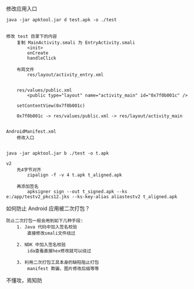




修改应用入口

    java -jar apktool.jar d test.apk -o ./test


    修改 test 目录下的内容
        复制 MainActivity.smali 为 EntryActivity.smali
            <init>
            onCreate
            handleClick

        布局文件
            res/layout/activity_entry.xml

        
        res/values/public.xml
            <public type="layout" name="activity_main" id="0x7f0b001c" />

        setContentView(0x7f0b001c)

        0x7f0b001c -> res/values/public.xml -> res/layout/activity_main


    AndroidManifest.xml
        修改入口


    java -jar apktool.jar b ./test -o t.apk

    v2
        先4字节对齐
            zipalign -f -v 4 t.apk t_aligned.apk

        再添加签名
            apksigner sign --out t_signed.apk --ks e:/app/testv2_pkcs12.jks --ks-key-alias aliastestv2 t_aligned.apk






如何防止 Android 应用被二次打包？

    防止二次打包一般会用到如下几种手段:
        1. Java 代码中加入签名校验
            直接修改smali文件绕过
        
        2. NDK 中加入签名校验
            ida查看直接hex修改就可以绕过
        
        3. 利用二次打包工具本身的缺陷阻止打包
            manifest 欺骗，图片修改后缀等等





不懂攻，焉知防

